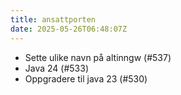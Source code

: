 ```yaml
---
title: ansattporten
date: 2025-05-26T06:48:07Z
---
```

- Sette ulike navn på altinngw (#537)
- Java 24 (#533)
- Oppgradere til java 23 (#530)


